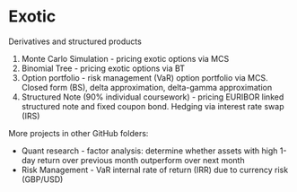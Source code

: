 # Exotic
Derivatives and structured products
1) Monte Carlo Simulation - pricing exotic options via MCS
2) Binomial Tree - pricing exotic options via BT
3) Option portfolio - risk management (VaR) option portfolio via MCS. Closed form (BS), delta approximation, delta-gamma approximation
4) Structured Note (90% individual coursework) - pricing EURIBOR linked structured note and fixed coupon bond. Hedging via interest rate swap (IRS)

More projects in other GitHub folders:
* Quant research - factor analysis: determine whether assets with high 1-day return over previous month outperform over next month
* Risk Management - VaR internal rate of return (IRR) due to currency risk (GBP/USD) 
